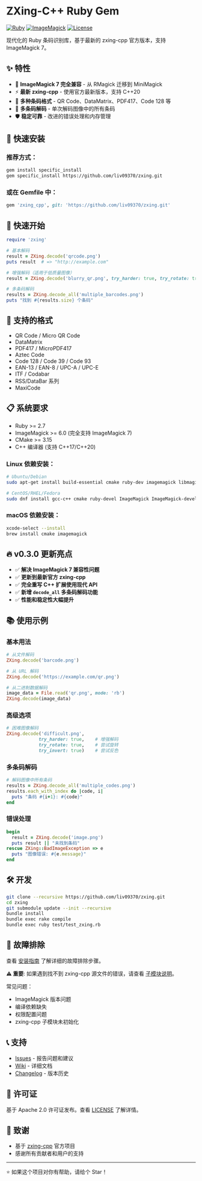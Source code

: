 # ZXing-C++ Ruby Gem

[![Ruby](https://img.shields.io/badge/ruby-%3E%3D%202.7-red.svg)](https://www.ruby-lang.org/)
[![ImageMagick](https://img.shields.io/badge/ImageMagick-6%20%7C%207-blue.svg)](https://imagemagick.org/)
[![License](https://img.shields.io/badge/license-Apache%202.0-green.svg)](LICENSE)

现代化的 Ruby 条码识别库，基于最新的 zxing-cpp 官方版本，支持 ImageMagick 7。

## ✨ 特性

- 🚀 **ImageMagick 7 完全兼容** - 从 RMagick 迁移到 MiniMagick
- ⚡ **最新 zxing-cpp** - 使用官方最新版本，支持 C++20
- 🎯 **多种条码格式** - QR Code、DataMatrix、PDF417、Code 128 等
- 🔧 **多条码解码** - 单次解码图像中的所有条码
- 🛡️ **稳定可靠** - 改进的错误处理和内存管理

## 🚀 快速安装

### 推荐方式：

```bash
gem install specific_install
gem specific_install https://github.com/liv09370/zxing.git
```

### 或在 Gemfile 中：

```ruby
gem 'zxing_cpp', git: 'https://github.com/liv09370/zxing.git'
```

## 📖 快速开始

```ruby
require 'zxing'

# 基本解码
result = ZXing.decode('qrcode.png')
puts result  # => "http://example.com"

# 增强解码（适用于低质量图像）
result = ZXing.decode('blurry_qr.png', try_harder: true, try_rotate: true)

# 多条码解码
results = ZXing.decode_all('multiple_barcodes.png')
puts "找到 #{results.size} 个条码"
```

## 🎯 支持的格式

- QR Code / Micro QR Code
- DataMatrix
- PDF417 / MicroPDF417
- Aztec Code
- Code 128 / Code 39 / Code 93
- EAN-13 / EAN-8 / UPC-A / UPC-E
- ITF / Codabar
- RSS/DataBar 系列
- MaxiCode

## 📋 系统要求

- Ruby >= 2.7
- ImageMagick >= 6.0 (完全支持 ImageMagick 7)
- CMake >= 3.15
- C++ 编译器 (支持 C++17/C++20)

### Linux 依赖安装：

```bash
# Ubuntu/Debian
sudo apt-get install build-essential cmake ruby-dev imagemagick libmagick++-dev

# CentOS/RHEL/Fedora  
sudo dnf install gcc-c++ cmake ruby-devel ImageMagick ImageMagick-devel
```

### macOS 依赖安装：

```bash
xcode-select --install
brew install cmake imagemagick
```

## 🔥 v0.3.0 更新亮点

- ✅ **解决 ImageMagick 7 兼容性问题**
- ✅ **更新到最新官方 zxing-cpp**
- ✅ **完全重写 C++ 扩展使用现代 API**
- ✅ **新增 `decode_all` 多条码解码功能**
- ✅ **性能和稳定性大幅提升**

## 📚 使用示例

### 基本用法
```ruby
# 从文件解码
ZXing.decode('barcode.png')

# 从 URL 解码  
ZXing.decode('https://example.com/qr.png')

# 从二进制数据解码
image_data = File.read('qr.png', mode: 'rb')
ZXing.decode(image_data)
```

### 高级选项
```ruby
# 困难图像解码
ZXing.decode('difficult.png', 
            try_harder: true,    # 增强解码
            try_rotate: true,    # 尝试旋转
            try_invert: true)    # 尝试反色
```

### 多条码解码
```ruby
# 解码图像中所有条码
results = ZXing.decode_all('multiple_codes.png')
results.each_with_index do |code, i|
  puts "条码 #{i+1}: #{code}"
end
```

### 错误处理
```ruby
begin
  result = ZXing.decode('image.png')
  puts result || "未找到条码"
rescue ZXing::BadImageException => e
  puts "图像错误: #{e.message}"
end
```

## 🛠️ 开发

```bash
git clone --recursive https://github.com/liv09370/zxing.git
cd zxing
git submodule update --init --recursive
bundle install
bundle exec rake compile
bundle exec ruby test/test_zxing.rb
```

## 🐛 故障排除

查看 [安装指南](README_安装指南.md) 了解详细的故障排除步骤。

**⚠️ 重要**: 如果遇到找不到 zxing-cpp 源文件的错误，请查看 [子模块说明](SUBMODULES.md)。

常见问题：
- ImageMagick 版本问题
- 编译依赖缺失  
- 权限配置问题
- zxing-cpp 子模块未初始化

## 📞 支持

- [Issues](https://github.com/liv09370/zxing/issues) - 报告问题和建议
- [Wiki](https://github.com/liv09370/zxing/wiki) - 详细文档
- [Changelog](CHANGELOG.rdoc) - 版本历史

## 📄 许可证

基于 Apache 2.0 许可证发布。查看 [LICENSE](LICENSE) 了解详情。

## 🙏 致谢

- 基于 [zxing-cpp](https://github.com/zxing-cpp/zxing-cpp) 官方项目
- 感谢所有贡献者和用户的支持

---

⭐ 如果这个项目对你有帮助，请给个 Star！ 